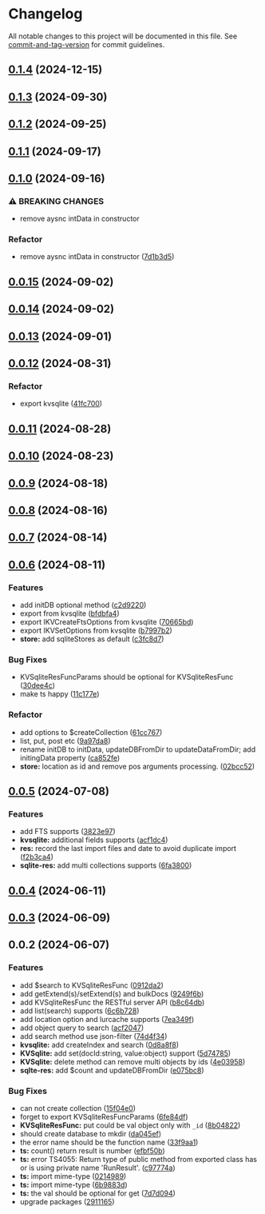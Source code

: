 # Changelog

All notable changes to this project will be documented in this file. See [commit-and-tag-version](https://github.com/absolute-version/commit-and-tag-version) for commit guidelines.

## [0.1.4](https://github.com/isdk/ai-tool-sqlite.js/compare/v0.1.3...v0.1.4) (2024-12-15)

## [0.1.3](https://github.com/isdk/ai-tool-sqlite.js/compare/v0.1.2...v0.1.3) (2024-09-30)

## [0.1.2](https://github.com/isdk/ai-tool-sqlite.js/compare/v0.1.1...v0.1.2) (2024-09-25)

## [0.1.1](https://github.com/isdk/ai-tool-sqlite.js/compare/v0.1.0...v0.1.1) (2024-09-17)

## [0.1.0](https://github.com/isdk/ai-tool-sqlite.js/compare/v0.0.15...v0.1.0) (2024-09-16)


### ⚠ BREAKING CHANGES

* remove aysnc intData in constructor

### Refactor

* remove aysnc intData in constructor ([7d1b3d5](https://github.com/isdk/ai-tool-sqlite.js/commit/7d1b3d5fe34c6739df2d032e93295c040045959b))

## [0.0.15](https://github.com/isdk/ai-tool-sqlite.js/compare/v0.0.14...v0.0.15) (2024-09-02)

## [0.0.14](https://github.com/isdk/ai-tool-sqlite.js/compare/v0.0.13...v0.0.14) (2024-09-02)

## [0.0.13](https://github.com/isdk/ai-tool-sqlite.js/compare/v0.0.12...v0.0.13) (2024-09-01)

## [0.0.12](https://github.com/isdk/ai-tool-sqlite.js/compare/v0.0.11...v0.0.12) (2024-08-31)


### Refactor

* export kvsqlite ([41fc700](https://github.com/isdk/ai-tool-sqlite.js/commit/41fc700da83ea6fac13e95b6f40b7a6ce13d2967))

## [0.0.11](https://github.com/isdk/ai-tool-sqlite.js/compare/v0.0.10...v0.0.11) (2024-08-28)

## [0.0.10](https://github.com/isdk/ai-tool-sqlite.js/compare/v0.0.9...v0.0.10) (2024-08-23)

## [0.0.9](https://github.com/isdk/ai-tool-sqlite.js/compare/v0.0.8...v0.0.9) (2024-08-18)

## [0.0.8](https://github.com/isdk/ai-tool-sqlite.js/compare/v0.0.7...v0.0.8) (2024-08-16)

## [0.0.7](https://github.com/isdk/ai-tool-sqlite.js/compare/v0.0.6...v0.0.7) (2024-08-14)

## [0.0.6](https://github.com/isdk/ai-tool-sqlite.js/compare/v0.0.5...v0.0.6) (2024-08-11)


### Features

* add initDB optional method ([c2d9220](https://github.com/isdk/ai-tool-sqlite.js/commit/c2d92202748470afb10fe6c77910a5912e43cf4c))
* export from kvsqlite ([bfdbfa4](https://github.com/isdk/ai-tool-sqlite.js/commit/bfdbfa4404f3ce423be07abea4c61d74b8908d52))
* export IKVCreateFtsOptions from kvsqlite ([70665bd](https://github.com/isdk/ai-tool-sqlite.js/commit/70665bd696c561f89d226d5daf75e81a89b12e5f))
* export IKVSetOptions from kvsqlite ([b7997b2](https://github.com/isdk/ai-tool-sqlite.js/commit/b7997b232efa134393d97b1b8262dfc5e5aaadf9))
* **store:** add sqliteStores as default ([c3fc8d7](https://github.com/isdk/ai-tool-sqlite.js/commit/c3fc8d78b37a7075d379802dd33205a1d0f8bdd8))


### Bug Fixes

* KVSqliteResFuncParams should be optional for KVSqliteResFunc ([30dee4c](https://github.com/isdk/ai-tool-sqlite.js/commit/30dee4c729f8ba1c8ff1ad509b3d994b9d7d855c))
* make ts happy ([11c177e](https://github.com/isdk/ai-tool-sqlite.js/commit/11c177e99fb45f224ee640c51cdef62b25d5a9db))


### Refactor

* add options to $createCollection ([61cc767](https://github.com/isdk/ai-tool-sqlite.js/commit/61cc767e9b74fb285e98bcd534de830313496c62))
* list, put, post etc ([9a97da8](https://github.com/isdk/ai-tool-sqlite.js/commit/9a97da84e5d434724fd3be9e9669170b1ee518b7))
* rename initDB to initData, updateDBFromDir to updateDataFromDir; add initingData property ([ca852fe](https://github.com/isdk/ai-tool-sqlite.js/commit/ca852fe91f2015e575bbe99042ef21a6c535bc48))
* **store:** location as id and remove pos arguments processing. ([02bcc52](https://github.com/isdk/ai-tool-sqlite.js/commit/02bcc5285576eb69920174ef1cf4715c7edb45b5))

## [0.0.5](https://github.com/isdk/ai-tool-sqlite.js/compare/v0.0.4...v0.0.5) (2024-07-08)


### Features

* add FTS supports ([3823e97](https://github.com/isdk/ai-tool-sqlite.js/commit/3823e97a287fbcf563c77a38db59b53ee44a817c))
* **kvsqlite:** additional fields supports ([acf1dc4](https://github.com/isdk/ai-tool-sqlite.js/commit/acf1dc44e60fceffa18de7670ce348b1b0598f03))
* **res:** record the last import files and date to avoid duplicate import ([f2b3ca4](https://github.com/isdk/ai-tool-sqlite.js/commit/f2b3ca4dfb73d35a81d5e4e0cbf485c01dad2876))
* **sqlite-res:** add multi collections supports ([6fa3800](https://github.com/isdk/ai-tool-sqlite.js/commit/6fa380047bfe2c95e5501b89b3e6e0485de16efa))

## [0.0.4](https://github.com/isdk/ai-tool-sqlite.js/compare/v0.0.3...v0.0.4) (2024-06-11)

## [0.0.3](https://github.com/isdk/ai-tool-sqlite.js/compare/v0.0.2...v0.0.3) (2024-06-09)

## 0.0.2 (2024-06-07)


### Features

* add $search to KVSqliteResFunc ([0912da2](https://github.com/isdk/ai-tool-sqlite.js/commit/0912da245222155fd4a0b0475a8bbdbefc460a3c))
* add getExtend(s)/setExtend(s) and bulkDocs ([9249f6b](https://github.com/isdk/ai-tool-sqlite.js/commit/9249f6b86422c79495f6ba5b0fb301b7a0f8785a))
* add KVSqliteResFunc the RESTful server API ([b8c64db](https://github.com/isdk/ai-tool-sqlite.js/commit/b8c64dbe483cc2ea69ef9627cdb94166fd28764c))
* add list(search) supports ([6c6b728](https://github.com/isdk/ai-tool-sqlite.js/commit/6c6b728d1519a700ec7d61118db363fb6afdcc49))
* add location option and lurcache supports ([7ea349f](https://github.com/isdk/ai-tool-sqlite.js/commit/7ea349ff2f18f896852bb4fd303ae656f75c6216))
* add object query to search ([acf2047](https://github.com/isdk/ai-tool-sqlite.js/commit/acf204792c3a0b490945c64342a33d40b66c44fc))
* add search method use json-filter ([74d4f34](https://github.com/isdk/ai-tool-sqlite.js/commit/74d4f3456a25dd6283de305b68a241b8ddbbbf46))
* **kvsqlite:** add createIndex and search ([0d8a8f8](https://github.com/isdk/ai-tool-sqlite.js/commit/0d8a8f8e4516bd6b5391cb66e93a8fd7d4836423))
* **KVSqlite:** add set(docId:string, value:object) support ([5d74785](https://github.com/isdk/ai-tool-sqlite.js/commit/5d747851712c41bb16459a21c033040bcb967d5d))
* **KVSqlite:** delete method can remove multi objects by ids ([4e03958](https://github.com/isdk/ai-tool-sqlite.js/commit/4e03958b4ac16bf74e9f1bee4df7d309427458df))
* **sqlte-res:** add $count and updateDBFromDir ([e075bc8](https://github.com/isdk/ai-tool-sqlite.js/commit/e075bc88a49af957640fea9ec5c3f6319529bc90))


### Bug Fixes

* can not create collection ([15f04e0](https://github.com/isdk/ai-tool-sqlite.js/commit/15f04e0549beaea3824deda94b767082478cc3e4))
* forget to export KVSqliteResFuncParams ([6fe84df](https://github.com/isdk/ai-tool-sqlite.js/commit/6fe84df6d5d43750bd14b4ad63de45bdbb88cdb5))
* **KVSqliteResFunc:** put could be val object only with `_id` ([8b04822](https://github.com/isdk/ai-tool-sqlite.js/commit/8b0482217149e71b744b2452cf6b7e63dd782129))
* should create database to mkdir ([da045ef](https://github.com/isdk/ai-tool-sqlite.js/commit/da045ef22740a401fb482f2f7828a44d2d4f5829))
* the error name should be the function name ([33f9aa1](https://github.com/isdk/ai-tool-sqlite.js/commit/33f9aa16e3b78f20749288fe12f95311cddc62f2))
* **ts:** count() return result is number ([efbf50b](https://github.com/isdk/ai-tool-sqlite.js/commit/efbf50bc974959441c9c59a7b060eafd6e473406))
* **ts:** error TS4055: Return type of public method from exported class has or is using private name 'RunResult'. ([c97774a](https://github.com/isdk/ai-tool-sqlite.js/commit/c97774a4ed3ef3c736bc4fb2cf97a9edd9065bd2))
* **ts:** import mime-type ([0214989](https://github.com/isdk/ai-tool-sqlite.js/commit/0214989f88cc1b46e3e66c0e808279bd27600e1f))
* **ts:** import mime-type ([6b9883d](https://github.com/isdk/ai-tool-sqlite.js/commit/6b9883d5b30557680b5bce6b07d5ae1ad92babfc))
* **ts:** the val should be optional for get ([7d7d094](https://github.com/isdk/ai-tool-sqlite.js/commit/7d7d094b9784e87d8505b3d50b6a9edad9533cc2))
* upgrade packages ([2911165](https://github.com/isdk/ai-tool-sqlite.js/commit/2911165e6fb81b0be0527a7014129dc8dc8d996a))
